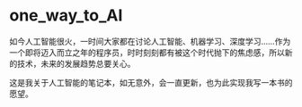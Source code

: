 # one_way_to_AI
如今人工智能很火，一时间大家都在讨论人工智能、机器学习、深度学习……作为一个即将迈入而立之年的程序员，时时刻刻都有被这个时代抛下的焦虑感，所以新的技术，未来的发展趋势总要关心。

这是我关于人工智能的笔记本，如无意外，会一直更新，也为此实现我写一本书的愿望。